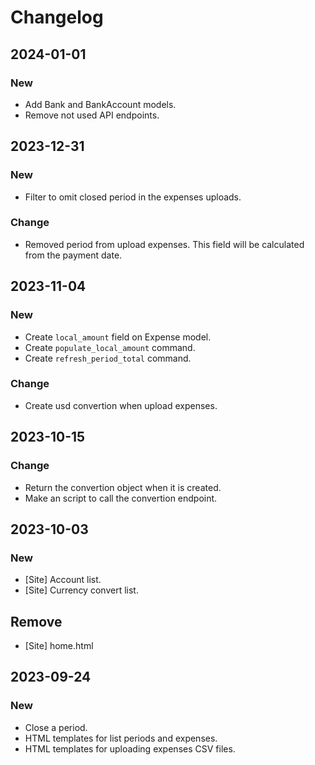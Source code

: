 # Changelog

## 2024-01-01
### New
- Add Bank and BankAccount models.
- Remove not used API endpoints.

## 2023-12-31
### New
- Filter to omit closed period in the expenses uploads.

### Change
- Removed period from upload expenses. This field will be calculated from the payment date.

## 2023-11-04
### New
- Create `local_amount` field on Expense model.
- Create `populate_local_amount` command.
- Create `refresh_period_total` command.

### Change
- Create usd convertion when upload expenses.

## 2023-10-15
### Change
- Return the convertion object when it is created.
- Make an script to call the convertion endpoint.

## 2023-10-03
### New
- [Site] Account list.
- [Site] Currency convert list.

## Remove
- [Site] home.html

## 2023-09-24
### New
- Close a period.
- HTML templates for list periods and expenses.
- HTML templates for uploading expenses CSV files.